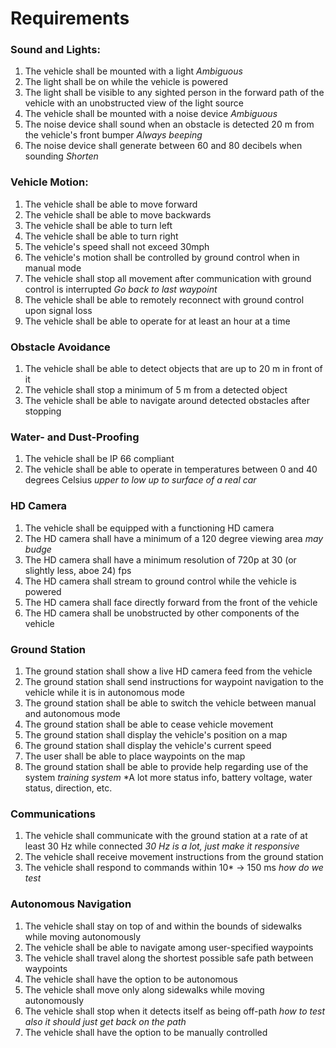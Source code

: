 # Requirements

### Sound and Lights:
1. The vehicle shall be mounted with a light *Ambiguous*
2. The light shall be on while the vehicle is powered
3. The light shall be visible to any sighted person in the forward path of the vehicle with an unobstructed view of the light source
4. The vehicle shall be mounted with a noise device *Ambiguous*
5. The noise device shall sound when an obstacle is detected 20 m from the vehicle's front bumper *Always beeping*
6. The noise device shall generate between 60 and 80 decibels when sounding *Shorten*

### Vehicle Motion:
1. The vehicle shall be able to move forward
2. The vehicle shall be able to move backwards
3. The vehicle shall be able to turn left
4. The vehicle shall be able to turn right
5. The vehicle's speed shall not exceed 30mph
6. The vehicle's motion shall be controlled by ground control when in manual mode
7. The vehicle shall stop all movement after communication with ground control is interrupted *Go back to last waypoint*
8. The vehicle shall be able to remotely reconnect with ground control upon signal loss
9. The vehicle shall be able to operate for at least an hour at a time

### Obstacle Avoidance
1. The vehicle shall be able to detect objects that are up to 20 m in front of it
2. The vehicle shall stop a minimum of 5 m from a detected object 
3. The vehicle shall be able to navigate around detected obstacles after stopping

### Water- and Dust-Proofing
1. The vehicle shall be IP 66 compliant
2. The vehicle shall be able to operate in temperatures between 0 and 40 degrees Celsius *upper to low up to surface of a real car* 

### HD Camera
1. The vehicle shall be equipped with a functioning HD camera
2. The HD camera shall have a minimum of a 120 degree viewing area *may budge*
3. The HD camera shall have a minimum resolution of 720p at 30 (or slightly less, aboe 24) fps
4. The HD camera shall stream to ground control while the vehicle is powered
5. The HD camera shall face directly forward from the front of the vehicle
6. The HD camera shall be unobstructed by other components of the vehicle

### Ground Station
1. The ground station shall show a live HD camera feed from the vehicle
2. The ground station shall send instructions for waypoint navigation to the vehicle while it is in autonomous mode 
3. The ground station shall be able to switch the vehicle between manual and autonomous mode
4. The ground station shall be able to cease vehicle movement
5. The ground station shall display the vehicle's position on a map
6. The ground station shall display the vehicle's current speed
7. The user shall be able to place waypoints on the map
8. The ground station shall be able to provide help regarding use of the system *training system*
*A lot more status info, battery voltage, water status, direction, etc.

### Communications
1. The vehicle shall communicate with the ground station at a rate of at least 30 Hz while connected *30 Hz is a lot, just make it responsive*
2. The vehicle shall receive movement instructions from the ground station
3. The vehicle shall respond to commands within 10* -> 150 ms *how do we test*

### Autonomous Navigation
1. The vehicle shall stay on top of and within the bounds of sidewalks while moving autonomously
2. The vehicle shall be able to navigate among user-specified waypoints
3. The vehicle shall travel along the shortest possible safe path between waypoints
4. The vehicle shall have the option to be autonomous
5. The vehicle shall move only along sidewalks while moving autonomously
6. The vehicle shall stop when it detects itself as being off-path *how to test* *also it should just get back on the path*  
7. The vehicle shall have the option to be manually controlled
